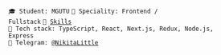 <code>🎓 Student: MGUTU</code> <code>👷 Speciality: Frontend / Fullstack</code> <code>🧮 [Skills](SKILLS.md)</code><br>
<code>🔧 Tech stack: TypeScript, React, Next.js, Redux, Node.js, Express</code><br>
<code>💬 Telegram: [@NikitaLittle](https://telegram.me/NikitaLittle)</code>

